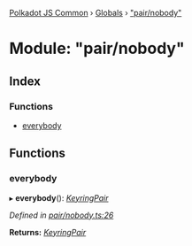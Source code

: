 [Polkadot JS Common](../README.md) › [Globals](../globals.md) › ["pair/nobody"](_pair_nobody_.md)

# Module: "pair/nobody"

## Index

### Functions

* [everybody](_pair_nobody_.md#everybody)

## Functions

###  everybody

▸ **everybody**(): *[KeyringPair](../interfaces/_types_.keyringpair.md)*

*Defined in [pair/nobody.ts:26](https://github.com/polkadot-js/common/blob/ffc6b032/packages/keyring/src/pair/nobody.ts#L26)*

**Returns:** *[KeyringPair](../interfaces/_types_.keyringpair.md)*
